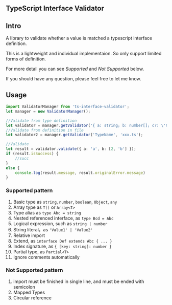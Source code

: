 TypeScript Interface Validator
---------------------------------

## Intro

A library to validate whether a value is matched a typescript interface definition.

This is a lightweight and individual implementaion. So only support limited forms of definition.

For more detail you can see *Supported* and *Not Supported* below.

If you should have any question, please feel free to let me know.

## Usage

```typescript
import ValidatorManager from 'ts-interface-validator';
let manager = new ValidatorManager();

//Validate from type definition
let validator = manager.getValidator('{ a: string; b: number[]; c?: \'C1\' | \'C2\'}');
//Validate from definition in file
let validator2 = manager.getValidator('TypeName', 'xxx.ts');

//Validate
let result = validator.validate({ a: 'a', b: [2, 'b'] });
if (result.isSuccess) {
    //succ
}
else {
    console.log(result.message, result.originalError.message)
}
```



### Supported pattern

1. Basic type as  `string`, `number`, `boolean`, `Object`, `any`
1. Array type as `T[]` or `Array<T>`
1. Type alias as `type Abc = string`
1. Nested referenced interface, as `type Bcd = Abc`
1. Logical expression, such as `string | number`
1. String literal，as `'Value1' | 'Value2'`
1. Relative import
1. Extend, as `interface Def extends Abc { ... }`
1. Index signature, as `{ [key: string]: number }`
1. Partial type, as `Partial<T>`
1. Ignore comments automatically

### Not Supported pattern

1. import must be finished in single line, and must be ended with semicolon
1. Mapped Types
1. Circular reference